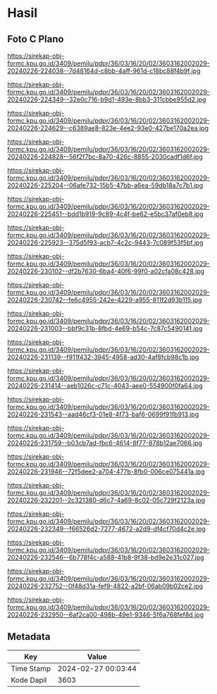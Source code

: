 # Hasil

## Foto C Plano

https://sirekap-obj-formc.kpu.go.id/3409/pemilu/pdpr/36/03/16/20/02/3603162002029-20240226-224038--7d48164d-c8bb-4aff-961d-c18bc88f4b9f.jpg

https://sirekap-obj-formc.kpu.go.id/3409/pemilu/pdpr/36/03/16/20/02/3603162002029-20240226-224349--32e0c716-b9d1-493e-8bb3-311cbbe955d2.jpg

https://sirekap-obj-formc.kpu.go.id/3409/pemilu/pdpr/36/03/16/20/02/3603162002029-20240226-224629--c6389ae8-823e-4ee2-93e0-427be170a2ea.jpg

https://sirekap-obj-formc.kpu.go.id/3409/pemilu/pdpr/36/03/16/20/02/3603162002029-20240226-224828--56f2f7bc-8a70-426c-8855-2030cadf1d6f.jpg

https://sirekap-obj-formc.kpu.go.id/3409/pemilu/pdpr/36/03/16/20/02/3603162002029-20240226-225204--06afe732-15b5-47bb-a6ea-59db18a7c7b1.jpg

https://sirekap-obj-formc.kpu.go.id/3409/pemilu/pdpr/36/03/16/20/02/3603162002029-20240226-225451--bdd1b919-9c89-4c4f-be62-e5bc37af0eb8.jpg

https://sirekap-obj-formc.kpu.go.id/3409/pemilu/pdpr/36/03/16/20/02/3603162002029-20240226-225923--375d5f93-acb7-4c2c-9443-7c089f53f5bf.jpg

https://sirekap-obj-formc.kpu.go.id/3409/pemilu/pdpr/36/03/16/20/02/3603162002029-20240226-230102--df2b7630-6ba4-40f6-99f0-a02cfa08c428.jpg

https://sirekap-obj-formc.kpu.go.id/3409/pemilu/pdpr/36/03/16/20/02/3603162002029-20240226-230742--fe6c4955-242e-4229-a955-811f2d93b115.jpg

https://sirekap-obj-formc.kpu.go.id/3409/pemilu/pdpr/36/03/16/20/02/3603162002029-20240226-231003--bbf9c31b-8fbd-4e69-b54c-7c87c5490141.jpg

https://sirekap-obj-formc.kpu.go.id/3409/pemilu/pdpr/36/03/16/20/02/3603162002029-20240226-231139--f911f432-3945-4958-ad30-4af8fcb98c1b.jpg

https://sirekap-obj-formc.kpu.go.id/3409/pemilu/pdpr/36/03/16/20/02/3603162002029-20240226-231414--aeb1026c-c71c-4043-aee0-554900f0fa64.jpg

https://sirekap-obj-formc.kpu.go.id/3409/pemilu/pdpr/36/03/16/20/02/3603162002029-20240226-231543--aad46cf3-01e8-4f73-baf6-0699f91fb913.jpg

https://sirekap-obj-formc.kpu.go.id/3409/pemilu/pdpr/36/03/16/20/02/3603162002029-20240226-231759--b03cb7ad-fbc6-4614-8f77-878b12ae7066.jpg

https://sirekap-obj-formc.kpu.go.id/3409/pemilu/pdpr/36/03/16/20/02/3603162002029-20240226-231946--72f5dee2-a704-477b-8fb0-006ce075441a.jpg

https://sirekap-obj-formc.kpu.go.id/3409/pemilu/pdpr/36/03/16/20/02/3603162002029-20240226-232201--2c321380-d6c7-4a69-8c02-05c729f2123a.jpg

https://sirekap-obj-formc.kpu.go.id/3409/pemilu/pdpr/36/03/16/20/02/3603162002029-20240226-232349--f66526d2-7277-4672-a2d9-df4cf70d4c2e.jpg

https://sirekap-obj-formc.kpu.go.id/3409/pemilu/pdpr/36/03/16/20/02/3603162002029-20240226-232546--6b778f4c-a588-41b8-9f38-bd9e2e31c027.jpg

https://sirekap-obj-formc.kpu.go.id/3409/pemilu/pdpr/36/03/16/20/02/3603162002029-20240226-232752--0f48d31a-fef9-4822-a2bf-06ab09b02ce2.jpg

https://sirekap-obj-formc.kpu.go.id/3409/pemilu/pdpr/36/03/16/20/02/3603162002029-20240226-232950--6af2ca00-498b-49e1-9346-5f6a768fef8d.jpg


## Metadata

| Key        | Value               |
| ---------- | ------------------- |
| Time Stamp | 2024-02-27 00:03:44 |
| Kode Dapil | 3603                |



